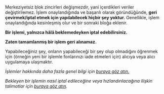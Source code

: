 Merkeziyetsiz blok zincirleri değişmezdir, yani içerdikleri veriler değiştirilemez. İşlem onaylandığında ve başarılı olarak göründüğünde, **geri çevirmek/iptal etmek için yapılabilecek hiçbir şey yoktur.** Genellikle, işlem onaylandığında kesinleşmiş olur ve bir sonraki bloğa eklenir. 


**Bir işlemi, yalnızca hâlâ beklemedeyken iptal edebilirsiniz.**


**Zaten tamamlanmış bir işlem geri alınamaz.**


Yapabileceğiniz şey, onların yapabileceği bir şey olup olmadığını öğrenmek için (örneğin yeni bir işlemle fonlarınızı iade etmeleri için) alıcıya veya alıcı uygulamaya ulaşmaktır.


*İşlemler hakkında daha fazla genel bilgi için [buraya göz atın.](https://support.metamask.io/hc/en-us/articles/4410741657499-User-Guide-Transactions)*


*Bekleyen bir işlemin nasıl iptal edileceğine veya hızlandırılacağına ilişkin talimatlar için [buraya göz atın](https://support.metamask.io/hc/en-us/articles/360015489251-How-to-speed-up-or-cancel-a-pending-transaction).*


 


 

